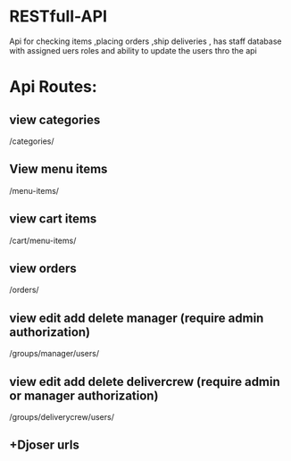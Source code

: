 # RESTfull-API
Api for checking items ,placing orders ,ship deliveries , has staff database with assigned uers roles and ability to update the users thro the api

# Api Routes:
## view categories
/categories/
## View menu items
/menu-items/
## view cart items
/cart/menu-items/
## view orders
/orders/
## view edit add delete manager (require admin  authorization)
/groups/manager/users/
## view edit add delete delivercrew (require admin or manager authorization)
/groups/deliverycrew/users/

## +Djoser urls
